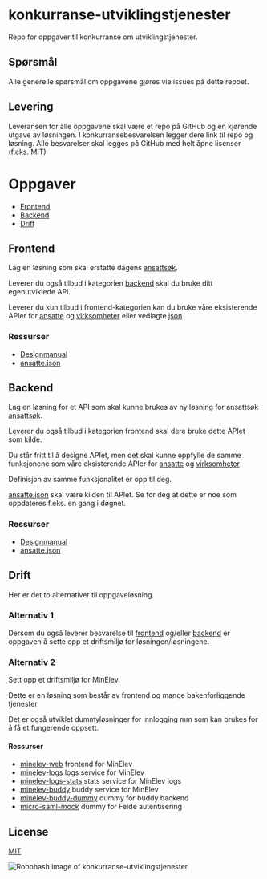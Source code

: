 # konkurranse-utviklingstjenester

Repo for oppgaver til konkurranse om utviklingstjenester.

## Spørsmål

Alle generelle spørsmål om oppgavene gjøres via issues på dette repoet.

## Levering

Leveransen for alle oppgavene skal være et repo på GitHub og en kjørende utgave av løsningen.
I konkurransebesvarelsen legger dere link til repo og løsning.
Alle besvarelser skal legges på GitHub med helt åpne lisenser (f.eks. MIT)

# Oppgaver
- [Frontend](#frontend)
- [Backend](#backend)
- [Drift](#drift)

## Frontend

Lag en løsning som skal erstatte dagens [ansattsøk](http://apps.t-fk.no/ansatte).

Leverer du også tilbud i kategorien [backend](#backend) skal du bruke ditt egenutviklede API.

Leverer du kun tilbud i frontend-kategorien kan du bruke våre eksisterende APIer for [ansatte](http://ws.t-fk.no/help/persons.html) og [virksomheter](http://ws.t-fk.no/help/departments.html) eller vedlagte [json](data/ansatte.json)

### Ressurser

- [Designmanual](https://designmanual.t-fk.no)
- [ansatte.json](data/ansatte.json)

## Backend

Lag en løsning for et API som skal kunne brukes av ny løsning for ansattsøk [ansattsøk](http://apps.t-fk.no/ansatte).

Leverer du også tilbud i kategorien frontend skal dere bruke dette APIet som kilde.

Du står fritt til å designe APIet, men det skal kunne oppfylle de samme funksjonene som våre eksisterende APIer for [ansatte](http://ws.t-fk.no/help/persons.html) og [virksomheter](http://ws.t-fk.no/help/departments.html)

Definisjon av samme funksjonalitet er opp til deg.

[ansatte.json](data/ansatte.json) skal være kilden til APIet. Se for deg at dette er noe som oppdateres f.eks. en gang i døgnet.

### Ressurser

- [Designmanual](https://designmanual.t-fk.no)
- [ansatte.json](data/ansatte.json)

## Drift

Her er det to alternativer til oppgaveløsning.

### Alternativ 1

Dersom du også leverer besvarelse til [frontend](#frontend) og/eller [backend](#backend) er oppgaven å sette opp et driftsmiljø for løsningen/løsningene.

### Alternativ 2

Sett opp et driftsmiljø for MinElev.

Dette er en løsning som består av frontend og mange bakenforliggende tjenester.

Det er også utviklet dummyløsninger for innlogging mm som kan brukes for å få et fungerende oppsett.

#### Ressurser

- [minelev-web](https://github.com/telemark/minelev-web) frontend for MinElev
- [minelev-logs](https://github.com/telemark/minelev-logs) logs service for MinElev
- [minelev-logs-stats](https://github.com/telemark/minelev-logs-stats) stats service for MinElev logs
- [minelev-buddy](https://github.com/telemark/minelev-buddy) buddy service for MinElev
- [minelev-buddy-dummy](https://github.com/telemark/minelev-buddy-dummy) dummy for buddy backend
- [micro-saml-mock](https://github.com/telemark/micro-saml-mock) dummy for Feide autentisering

## License

[MIT](LICENSE)

![Robohash image of konkurranse-utviklingstjenester](https://robots.kebabstudios.party/konkurranse-utviklingstjenester.png "Robohash image of konkurranse-utviklingstjenester")
